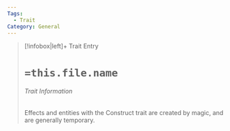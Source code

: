 ```yaml
---
Tags:
  - Trait
Category: General
---
```

> [!infobox|left]+ Trait Entry
> # `=this.file.name`
> ###### Trait Information
> Effects and entities with the Construct trait are created by magic, and are generally temporary.